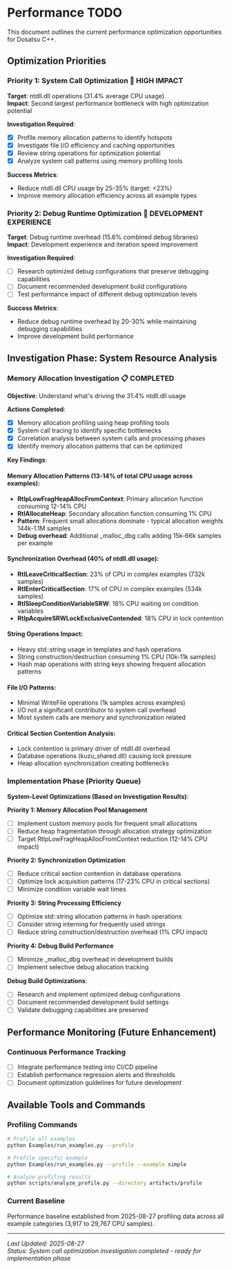 # Performance TODO

This document outlines the current performance optimization opportunities for Dosatsu C++.

## Optimization Priorities

### Priority 1: System Call Optimization 🎯 HIGH IMPACT

**Target**: ntdll.dll operations (31.4% average CPU usage)  
**Impact**: Second largest performance bottleneck with high optimization potential

**Investigation Required**:
- [x] Profile memory allocation patterns to identify hotspots
- [x] Investigate file I/O efficiency and caching opportunities  
- [x] Review string operations for optimization potential
- [x] Analyze system call patterns using memory profiling tools

**Success Metrics**:
- Reduce ntdll.dll CPU usage by 25-35% (target: <23%)
- Improve memory allocation efficiency across all example types

### Priority 2: Debug Runtime Optimization 🔧 DEVELOPMENT EXPERIENCE

**Target**: Debug runtime overhead (15.6% combined debug libraries)  
**Impact**: Development experience and iteration speed improvement

**Investigation Required**:
- [ ] Research optimized debug configurations that preserve debugging capabilities
- [ ] Document recommended development build configurations
- [ ] Test performance impact of different debug optimization levels

**Success Metrics**:
- Reduce debug runtime overhead by 20-30% while maintaining debugging capabilities
- Improve development build performance

## Investigation Phase: System Resource Analysis

### Memory Allocation Investigation 📋 COMPLETED

**Objective**: Understand what's driving the 31.4% ntdll.dll usage

**Actions Completed**:
- [x] Memory allocation profiling using heap profiling tools
- [x] System call tracing to identify specific bottlenecks
- [x] Correlation analysis between system calls and processing phases
- [x] Identify memory allocation patterns that can be optimized

**Key Findings**:

#### Memory Allocation Patterns (13-14% of total CPU usage across examples):
- **RtlpLowFragHeapAllocFromContext**: Primary allocation function consuming 12-14% CPU
- **RtlAllocateHeap**: Secondary allocation function consuming 1% CPU  
- **Pattern**: Frequent small allocations dominate - typical allocation weights 144k-1.1M samples
- **Debug overhead**: Additional _malloc_dbg calls adding 15k-66k samples per example

#### Synchronization Overhead (40% of ntdll.dll usage):
- **RtlLeaveCriticalSection**: 23% of CPU in complex examples (732k samples)
- **RtlEnterCriticalSection**: 17% of CPU in complex examples (534k samples)
- **RtlSleepConditionVariableSRW**: 18% CPU waiting on condition variables
- **RtlpAcquireSRWLockExclusiveContended**: 18% CPU in lock contention

#### String Operations Impact:
- Heavy std::string usage in templates and hash operations
- String construction/destruction consuming 1% CPU (10k-11k samples)
- Hash map operations with string keys showing frequent allocation patterns

#### File I/O Patterns:
- Minimal WriteFile operations (1k samples across examples)
- I/O not a significant contributor to system call overhead
- Most system calls are memory and synchronization related

#### Critical Section Contention Analysis:
- Lock contention is primary driver of ntdll.dll overhead
- Database operations (kuzu_shared.dll) causing lock pressure
- Heap allocation synchronization creating bottlenecks

### Implementation Phase (Priority Queue)

**System-Level Optimizations (Based on Investigation Results)**:

**Priority 1: Memory Allocation Pool Management**
- [ ] Implement custom memory pools for frequent small allocations
- [ ] Reduce heap fragmentation through allocation strategy optimization
- [ ] Target RtlpLowFragHeapAllocFromContext reduction (12-14% CPU impact)

**Priority 2: Synchronization Optimization**  
- [ ] Reduce critical section contention in database operations
- [ ] Optimize lock acquisition patterns (17-23% CPU in critical sections)
- [ ] Minimize condition variable wait times

**Priority 3: String Processing Efficiency**
- [ ] Optimize std::string allocation patterns in hash operations  
- [ ] Consider string interning for frequently used strings
- [ ] Reduce string construction/destruction overhead (1% CPU impact)

**Priority 4: Debug Build Performance**
- [ ] Minimize _malloc_dbg overhead in development builds
- [ ] Implement selective debug allocation tracking

**Debug Build Optimizations**:
- [ ] Research and implement optimized debug configurations
- [ ] Document recommended development build settings
- [ ] Validate debugging capabilities are preserved

## Performance Monitoring (Future Enhancement)

### Continuous Performance Tracking
- [ ] Integrate performance testing into CI/CD pipeline
- [ ] Establish performance regression alerts and thresholds
- [ ] Document optimization guidelines for future development

## Available Tools and Commands

### Profiling Commands
```bash
# Profile all examples
python Examples/run_examples.py --profile

# Profile specific example
python Examples/run_examples.py --profile --example simple

# Analyze profiling results
python scripts/analyze_profile.py --directory artifacts/profile
```

### Current Baseline
Performance baseline established from 2025-08-27 profiling data across all example categories (3,917 to 29,767 CPU samples).

---

*Last Updated: 2025-08-27*  
*Status: System call optimization investigation completed - ready for implementation phase*